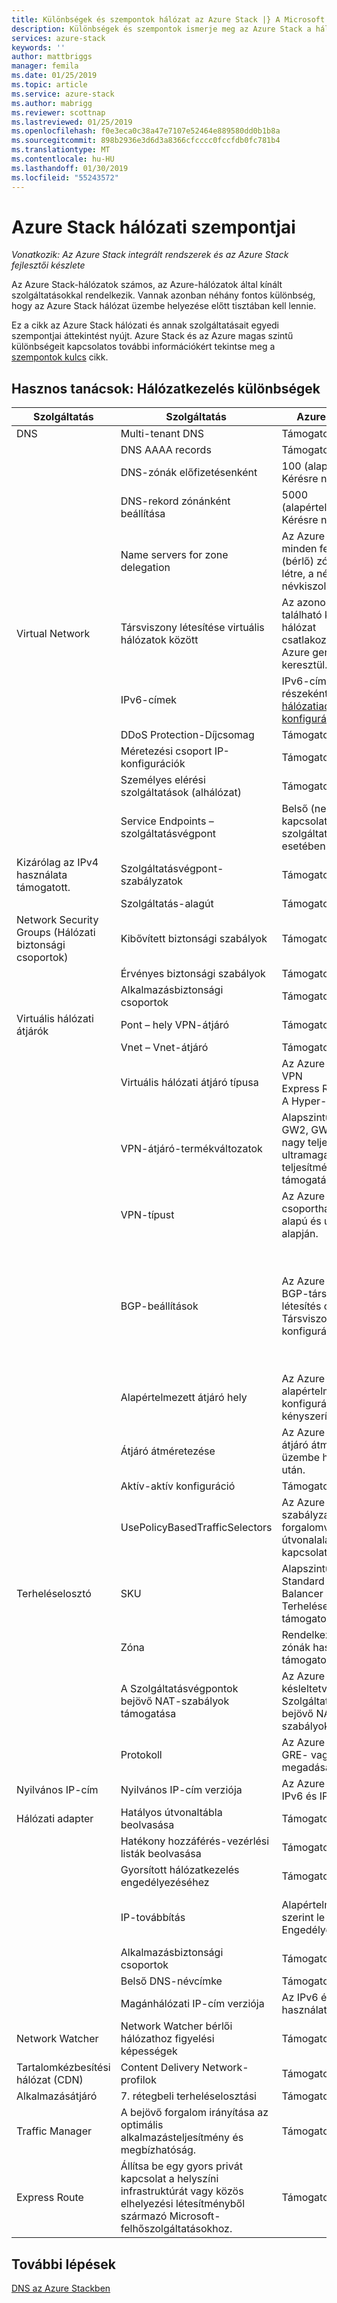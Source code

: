 ```yaml
---
title: Különbségek és szempontok hálózat az Azure Stack |} A Microsoft Docs
description: Különbségek és szempontok ismerje meg az Azure Stack a hálózatkezelés használatakor.
services: azure-stack
keywords: ''
author: mattbriggs
manager: femila
ms.date: 01/25/2019
ms.topic: article
ms.service: azure-stack
ms.author: mabrigg
ms.reviewer: scottnap
ms.lastreviewed: 01/25/2019
ms.openlocfilehash: f0e3eca0c38a47e7107e52464e889580dd0b1b8a
ms.sourcegitcommit: 898b2936e3d6d3a8366cfcccc0fccfdb0fc781b4
ms.translationtype: MT
ms.contentlocale: hu-HU
ms.lasthandoff: 01/30/2019
ms.locfileid: "55243572"
---
```

# <a name="considerations-for-azure-stack-networking"></a>Azure Stack hálózati szempontjai

*Vonatkozik: Az Azure Stack integrált rendszerek és az Azure Stack fejlesztői készlete*

Az Azure Stack-hálózatok számos, az Azure-hálózatok által kínált szolgáltatásokkal rendelkezik. Vannak azonban néhány fontos különbség, hogy az Azure Stack hálózat üzembe helyezése előtt tisztában kell lennie.

Ez a cikk az Azure Stack hálózati és annak szolgáltatásait egyedi szempontjai áttekintést nyújt. Azure Stack és az Azure magas szintű különbségeit kapcsolatos további információkért tekintse meg a [szempontok kulcs](azure-stack-considerations.md) cikk.

## <a name="cheat-sheet-networking-differences"></a>Hasznos tanácsok: Hálózatkezelés különbségek

| Szolgáltatás | Szolgáltatás | Azure (globális) | Azure Stack |
|--------------------------|----------------------------------------------------------------------------------------------------------------------------|------------------------------------------------------------------------------------------|----------------------------------------------------------------------------------------------------------------------------------------------------------|
| DNS | Multi-tenant DNS | Támogatott | Még nem támogatott |
|  | DNS AAAA records | Támogatott | Nem támogatott |
|  | DNS-zónák előfizetésenként | 100 (alapértelmezett)<br>Kérésre növelhető. | 100 |
|  | DNS-rekord zónánként beállítása | 5000 (alapértelmezett)<br>Kérésre növelhető. | 5000 |
|  | Name servers for zone delegation | Az Azure biztosít minden felhasználó (bérlő) zónában jön létre, a négy névkiszolgálói nevet. | Az Azure Stack két névkiszolgálókat biztosít minden egyes létrehozott felhasználó (bérlő) zóna. |
| Virtual Network | Társviszony létesítése virtuális hálózatok között | Az azonos régióban található két virtuális hálózat csatlakoztatása az Azure gerinchálózatán keresztül. | Még nem támogatott |
|  | IPv6-címek | IPv6-címet rendelhet részeként a [hálózatiadapter-konfigurációjában](https://docs.microsoft.com/azure/virtual-network/virtual-network-network-interface-addresses#ip-address-versions). | Kizárólag az IPv4 használata támogatott. |
|  | DDoS Protection-Díjcsomag | Támogatott | Még nem támogatott. |
|  | Méretezési csoport IP-konfigurációk | Támogatott | Még nem támogatott. |
|  | Személyes elérési szolgáltatások (alhálózat) | Támogatott | Még nem támogatott. |
|  | Service Endpoints – szolgáltatásvégpont | Belső (nem Internet) kapcsolatot Azure-szolgáltatások esetében támogatott. | Még nem támogatott. |
| Kizárólag az IPv4 használata támogatott. | Szolgáltatásvégpont-szabályzatok | Támogatott | Még nem támogatott. |
|  | Szolgáltatás-alagút | Támogatott | Még nem támogatott.  |
| Network Security Groups (Hálózati biztonsági csoportok) | Kibővített biztonsági szabályok | Támogatott | Még nem támogatott. |
|  | Érvényes biztonsági szabályok | Támogatott | Még nem támogatott. |
|  | Alkalmazásbiztonsági csoportok | Támogatott | Még nem támogatott. |
| Virtuális hálózati átjárók | Pont – hely VPN-átjáró | Támogatott | Még nem támogatott. |
|  | Vnet – Vnet-átjáró | Támogatott | Még nem támogatott. |
|  | Virtuális hálózati átjáró típusa | Az Azure támogatja a VPN<br> Express Route <br> A Hyper-Net | Az Azure Stack jelenleg csak a VPN-típust támogatja. |
|  | VPN-átjáró-termékváltozatok | Alapszintű, GW1, GW2, GW3, Standard, nagy teljesítményű, ultramagas szintű teljesítmény támogatása. | Alapszintű, Standard és a nagy teljesítményű termékváltozatok támogatása. |
|  | VPN-típust | Az Azure támogatja a csoportházirend-alapú és útvonal alapján. | Az Azure Stack-alapú útvonal csak támogatja. |
|  | BGP-beállítások | Az Azure támogatja a BGP-társviszony-létesítés címét és a Társviszony súlyozása konfigurációját. | BGP-társviszony-létesítés címét és a Társviszony súlyozása is, automatikusan konfigurált az Azure Stackben. Nincs lehetőség a saját értékekkel a beállítások konfigurálása a felhasználó számára. |
|  | Alapértelmezett átjáró hely | Az Azure támogatja az alapértelmezett hely konfigurációs a kényszerített bújtatás. | Még nem támogatott. |
|  | Átjáró átméretezése | Az Azure támogatja az átjáró átméretezése az üzembe helyezés után. | Újra méretezése nem támogatott. |
|  | Aktív-aktív konfiguráció | Támogatott | Még nem támogatott. |
|  | UsePolicyBasedTrafficSelectors | Az Azure támogatja a szabályzatalapú forgalomválasztóinak útvonalalapú átjárót kapcsolatokkal. | Még nem támogatott. |
| Terheléselosztó | SKU | Alapszintű és Standard Load Balancer Terheléselosztók támogatottak. | Csak az alapszintű Load Balancer használata támogatott.  Az SKU tulajdonság nem támogatott. |
|  | Zóna | Rendelkezésre állási zónák használata támogatott. | Még nem támogatott |
|  | A Szolgáltatásvégpontok bejövő NAT-szabályok támogatása | Az Azure támogatja a késleltetve Szolgáltatásvégpontok bejövő NAT-szabályok. | Az Azure Stack még nem támogatja a Szolgáltatásvégpontokat, így ezek nem adhatók meg. |
|  | Protokoll | Az Azure támogatja a GRE- vagy ESP megadására. | Protokoll osztály nem támogatott az Azure Stackben. |
| Nyilvános IP-cím | Nyilvános IP-cím verziója | Az Azure támogatja az IPv6 és IPv4 | Kizárólag az IPv4 használata támogatott. |
| Hálózati adapter | Hatályos útvonaltábla beolvasása | Támogatott | Még nem támogatott. |
|  | Hatékony hozzáférés-vezérlési listák beolvasása | Támogatott | Még nem támogatott. |
|  | Gyorsított hálózatkezelés engedélyezéséhez | Támogatott | Még nem támogatott. |
|  | IP-továbbítás | Alapértelmezés szerint le van tiltva.  Engedélyezhető. | Ezzel a beállítással vizualizációtól nem támogatott.  Az alapértelmezés szerint. |
|  | Alkalmazásbiztonsági csoportok | Támogatott | Még nem támogatott. |
|  | Belső DNS-névcímke | Támogatott | Még nem támogatott. |
|  | Magánhálózati IP-cím verziója | Az IPv6 és IPv4 használata támogatott. | Kizárólag az IPv4 használata támogatott. |
| Network Watcher | Network Watcher bérlői hálózathoz figyelési képességek | Támogatott | Még nem támogatott. |
| Tartalomkézbesítési hálózat (CDN) | Content Delivery Network-profilok | Támogatott | Még nem támogatott. |
| Alkalmazásátjáró | 7. rétegbeli terheléselosztási | Támogatott | Még nem támogatott. |
| Traffic Manager | A bejövő forgalom irányítása az optimális alkalmazásteljesítmény és megbízhatóság. | Támogatott | Még nem támogatott. |
| Express Route | Állítsa be egy gyors privát kapcsolat a helyszíni infrastruktúrát vagy közös elhelyezési létesítményből származó Microsoft-felhőszolgáltatásokhoz. | Támogatott | Támogatás az Azure Stack csatlakoztatása egy Expressroute-kapcsolatcsoportot. |

## <a name="next-steps"></a>További lépések

[DNS az Azure Stackben](azure-stack-dns.md)
